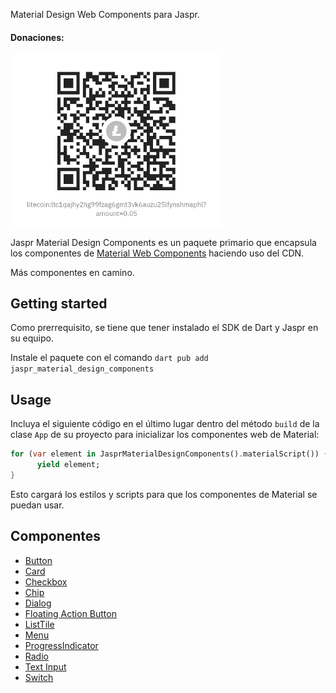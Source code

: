 <!-- 
This README describes the package. If you publish this package to pub.dev,
this README's contents appear on the landing page for your package.

For information about how to write a good package README, see the guide for
[writing package pages](https://dart.dev/tools/pub/writing-package-pages). 

For general information about developing packages, see the Dart guide for
[creating packages](https://dart.dev/guides/libraries/create-packages)
and the Flutter guide for
[developing packages and plugins](https://flutter.dev/to/develop-packages). 
-->

Material Design Web Components para Jaspr.

#### Donaciones:

<img title="" src="Litecoin.jpg" alt="" width="339" data-align="center">

Jaspr Material Design Components es un paquete primario que encapsula los componentes de [Material Web Components](https://materia-web.dev) haciendo uso del CDN.

Más componentes en camino.

## Getting started

Como prerrequisito, se tiene que tener instalado el SDK de Dart y Jaspr en su equipo. 

Instale el paquete con el comando `dart pub add jaspr_material_design_components` 

## Usage

Incluya el siguiente código en el último lugar dentro del método `build` de la clase `App` de su proyecto para inicializar los componentes web de Material: 

```dart
for (var element in JasprMaterialDesignComponents().materialScript()) {
      yield element;
}
```

Esto cargará los estilos y scripts para que los componentes de Material se puedan usar.

Componentes
---

- [Button](doc/BUTTON.md)
- [Card](doc/CARD.md)
- [Checkbox](doc/CHECKBOX.md)
- [Chip](doc/CHIP.md)
- [Dialog](doc/DIALOG.md)
- [Floating Action Button](doc/FAB.md)
- [ListTile](doc/LISTTILE.md) 
- [Menu](doc/MENU.md)
- [ProgressIndicator](doc/PROGRESSINDICATOR.md) 
- [Radio](doc/RADIO.md)
- [Text Input](doc/TEXTINPUT.md)
- [Switch](doc/SWITCH.md)
